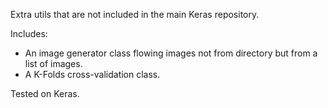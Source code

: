 Extra utils that are not included in the main Keras repository.

Includes:
- An image generator class flowing images not from directory but from a list of images.
- A K-Folds cross-validation class.

Tested on Keras.
